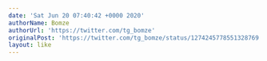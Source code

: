 ```yaml
---
date: 'Sat Jun 20 07:40:42 +0000 2020'
authorName: Bomze
authorUrl: 'https://twitter.com/tg_bomze'
originalPost: 'https://twitter.com/tg_bomze/status/1274245778551328769'
layout: like
---
```

